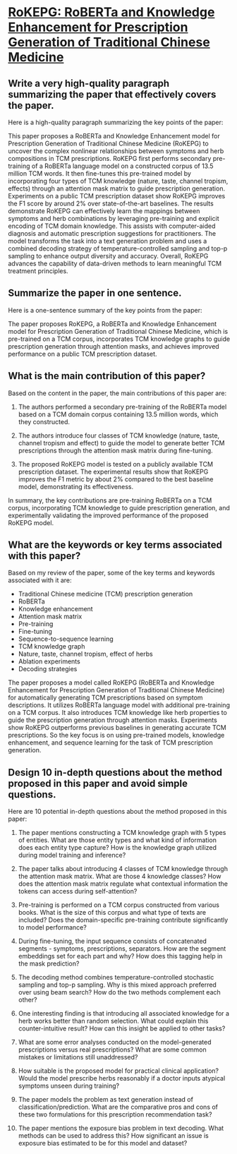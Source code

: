 # [RoKEPG: RoBERTa and Knowledge Enhancement for Prescription Generation of   Traditional Chinese Medicine](https://arxiv.org/abs/2311.17307)

## Write a very high-quality paragraph summarizing the paper that effectively covers the paper.

 Here is a high-quality paragraph summarizing the key points of the paper:

This paper proposes a RoBERTa and Knowledge Enhancement model for Prescription Generation of Traditional Chinese Medicine (RoKEPG) to uncover the complex nonlinear relationships between symptoms and herb compositions in TCM prescriptions. RoKEPG first performs secondary pre-training of a RoBERTa language model on a constructed corpus of 13.5 million TCM words. It then fine-tunes this pre-trained model by incorporating four types of TCM knowledge (nature, taste, channel tropism, effects) through an attention mask matrix to guide prescription generation. Experiments on a public TCM prescription dataset show RoKEPG improves the F1 score by around 2% over state-of-the-art baselines. The results demonstrate RoKEPG can effectively learn the mappings between symptoms and herb combinations by leveraging pre-training and explicit encoding of TCM domain knowledge. This assists with computer-aided diagnosis and automatic prescription suggestions for practitioners. The model transforms the task into a text generation problem and uses a combined decoding strategy of temperature-controlled sampling and top-p sampling to enhance output diversity and accuracy. Overall, RoKEPG advances the capability of data-driven methods to learn meaningful TCM treatment principles.


## Summarize the paper in one sentence.

 Here is a one-sentence summary of the key points from the paper:

The paper proposes RoKEPG, a RoBERTa and Knowledge Enhancement model for Prescription Generation of Traditional Chinese Medicine, which is pre-trained on a TCM corpus, incorporates TCM knowledge graphs to guide prescription generation through attention masks, and achieves improved performance on a public TCM prescription dataset.


## What is the main contribution of this paper?

 Based on the content in the paper, the main contributions of this paper are:

1. The authors performed a secondary pre-training of the RoBERTa model based on a TCM domain corpus containing 13.5 million words, which they constructed. 

2. The authors introduce four classes of TCM knowledge (nature, taste, channel tropism and effect) to guide the model to generate better TCM prescriptions through the attention mask matrix during fine-tuning. 

3. The proposed RoKEPG model is tested on a publicly available TCM prescription dataset. The experimental results show that RoKEPG improves the F1 metric by about 2% compared to the best baseline model, demonstrating its effectiveness.

In summary, the key contributions are pre-training RoBERTa on a TCM corpus, incorporating TCM knowledge to guide prescription generation, and experimentally validating the improved performance of the proposed RoKEPG model.


## What are the keywords or key terms associated with this paper?

 Based on my review of the paper, some of the key terms and keywords associated with it are:

- Traditional Chinese medicine (TCM) prescription generation
- RoBERTa
- Knowledge enhancement
- Attention mask matrix
- Pre-training
- Fine-tuning  
- Sequence-to-sequence learning
- TCM knowledge graph
- Nature, taste, channel tropism, effect of herbs
- Ablation experiments
- Decoding strategies

The paper proposes a model called RoKEPG (RoBERTa and Knowledge Enhancement for Prescription Generation of Traditional Chinese Medicine) for automatically generating TCM prescriptions based on symptom descriptions. It utilizes RoBERTa language model with additional pre-training on a TCM corpus. It also introduces TCM knowledge like herb properties to guide the prescription generation through attention masks. Experiments show RoKEPG outperforms previous baselines in generating accurate TCM prescriptions. So the key focus is on using pre-trained models, knowledge enhancement, and sequence learning for the task of TCM prescription generation.


## Design 10 in-depth questions about the method proposed in this paper and avoid simple questions.

 Here are 10 potential in-depth questions about the method proposed in this paper:

1. The paper mentions constructing a TCM knowledge graph with 5 types of entities. What are those entity types and what kind of information does each entity type capture? How is the knowledge graph utilized during model training and inference?

2. The paper talks about introducing 4 classes of TCM knowledge through the attention mask matrix. What are those 4 knowledge classes? How does the attention mask matrix regulate what contextual information the tokens can access during self-attention? 

3. Pre-training is performed on a TCM corpus constructed from various books. What is the size of this corpus and what type of texts are included? Does the domain-specific pre-training contribute significantly to model performance?

4. During fine-tuning, the input sequence consists of concatenated segments - symptoms, prescriptions, separators. How are the segment embeddings set for each part and why? How does this tagging help in the mask prediction?

5. The decoding method combines temperature-controlled stochastic sampling and top-p sampling. Why is this mixed approach preferred over using beam search? How do the two methods complement each other?

6. One interesting finding is that introducing all associated knowledge for a herb works better than random selection. What could explain this counter-intuitive result? How can this insight be applied to other tasks?

7. What are some error analyses conducted on the model-generated prescriptions versus real prescriptions? What are some common mistakes or limitations still unaddressed?

8. How suitable is the proposed model for practical clinical application? Would the model prescribe herbs reasonably if a doctor inputs atypical symptoms unseen during training?

9. The paper models the problem as text generation instead of classification/prediction. What are the comparative pros and cons of these two formulations for this prescription recommendation task?

10. The paper mentions the exposure bias problem in text decoding. What methods can be used to address this? How significant an issue is exposure bias estimated to be for this model and dataset?
